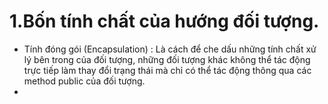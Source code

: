 # 1.Bốn tính chất của hướng đối tượng.
- Tính đóng gói (Encapsulation) : Là cách để che dấu những tính chất xử lý bên trong của đối tượng, những đối tượng khác không thể tác động trực tiếp làm thay đổi trạng thái mà chỉ có thể tác động thông qua các method public của đối tượng.
- 

